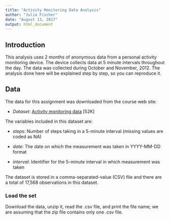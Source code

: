 ```yaml
---
title: "Activity Monitoring Data Analysis"
author: "Julia Fischer"
date: "August 13, 2017"
output: html_document
---
```


## Introduction
This analysis uses 2 months of anonymous data from a personal activity monitoring device. The device collects data at 5 minute intervals throughout the day. The data was collected during October and November, 2012. The analysis done here will be explained step by step, so you can reproduce it.

## Data
The data for this assignment was downloaded from the course web site:

* *Dataset*: [Activity monitoring data](https://d396qusza40orc.cloudfront.net/repdata%2Fdata%2Factivity.zip) [52K]

The variables included in this dataset are:

* *steps*: Number of steps taking in a 5-minute interval (missing values are coded as NA)  

* *date*: The date on which the measurement was taken in YYYY-MM-DD format  

* *interval*: Identifier for the 5-minute interval in which measurement was taken

The dataset is stored in a comma-separated-value (CSV) file and there are a total of 17,568 observations in this dataset.

### Load the set 
Download the data, unzip it, read the .csv file, and print the file name; we are assuming that the zip file contains only one .csv file.































